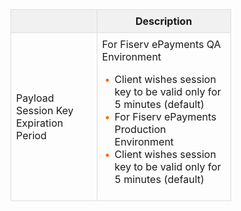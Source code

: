 <html>
  <table style="width: 70%;" class="err-table">
            <thead>
                <tr>
                    <th></th>
                    <th > Description </th>
                </tr>
            </thead>
            <tbody>
                <tr>
                    <td rowspan="1">Payload Session Key Expiration Period </br></td>
                    <td>For Fiserv ePayments QA Environment </br>
                        <div class="card-body">
                        <ul>
                            <li>Client wishes session key to be valid only for 5 minutes (default) </li>
                            <li>For Fiserv ePayments Production Environment</li>
                        <li>Client wishes session key to be valid only for 5 minutes (default)</li>
                        </ul>
                        </div></td>
                </tr>
            </tbody>
            </table>
</html>
<style>
.err-table {
        border-collapse: collapse;
        width: 100%;
        }
        .err-table td, .err-table th {
        border: 1px solid #ddd;
        padding: 8px;
        }
        .err-table th {
            background-color:#f1f1f1
        }
        .err-table tr:nth-child(even){background-color: #f2f2f2;}
         .card-body ul {
        list-style: none;
        padding-left: 20px;
    }
    .card-body ul li::before {
        content: "\2022";
        font-size: 1em;
        color: #f60;
        display: inline-block;
        width: 1em;
        margin-left: -1em;
    }
</style>
